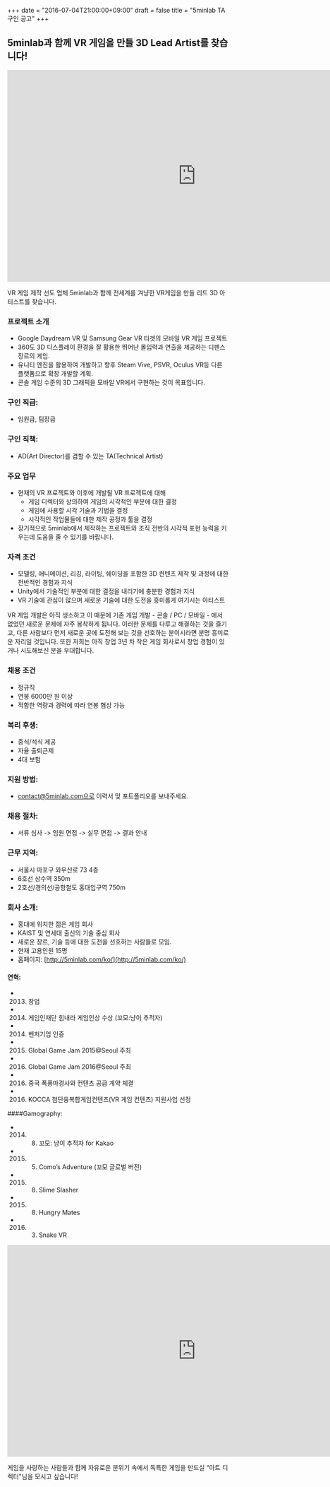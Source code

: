 +++
date = "2016-07-04T21:00:00+09:00"
draft = false
title = "5minlab TA 구인 공고"
+++

## 5minlab과 함께 VR 게임을 만들 3D Lead Artist를 찾습니다!

<iframe width="854" height="480" src="https://www.youtube.com/embed/CuK98mMg-j0" frameborder="0" allowfullscreen></iframe>


VR 게임 제작 선도 업체 5minlab과 함께 전세계를 겨냥한 VR게임을 만들 리드 3D 아티스트를 찾습니다.


### 프로젝트 소개

* Google Daydream VR 및 Samsung Gear VR 타겟의 모바일 VR 게임 프로젝트
* 360도 3D 디스플레이 환경을 잘 활용한 뛰어난 몰입력과 연출을 제공하는 디펜스 장르의 게임. 
* 유니티 엔진을 활용하여 개발하고 향후 Steam Vive, PSVR, Oculus VR등 다른 플랫폼으로 확장 개발할 계획.
* 콘솔 게임 수준의 3D 그래픽을 모바일 VR에서 구현하는 것이 목표입니다. 


### 구인 직급:
* 임원급, 팀장급


### 구인 직책:
* AD(Art Director)를 겸할 수 있는 TA(Technical Artist)


### 주요 업무
* 현재의 VR 프로젝트와 이후에 개발될 VR 프로젝트에 대해
  * 게임 디렉터와 상의하여 게임의 시각적인 부분에 대한 결정
  * 게임에 사용할 시각 기술과 기법을 결정
  * 시각적인 작업물들에 대한 제작 공정과 툴을 결정
* 장기적으로 5minlab에서 제작하는 프로젝트와 조직 전반의 시각적 표현 능력을 키우는데 도움을 줄 수 있기를 바랍니다.


### 자격 조건
* 모델링, 애니메이션, 리깅, 라이팅, 쉐이딩을 포함한 3D 컨텐츠 제작 및 과정에 대한 전반적인 경험과 지식 
* Unity에서 기술적인 부분에 대한 결정을 내리기에 충분한 경험과 지식 
* VR 기술에 관심이 많으며 새로운 기술에 대한 도전을 흥미롭게 여기시는 아티스트


VR 게임 개발은 아직 생소하고 이 때문에 기존 게임 개발 - 콘솔 / PC / 모바일 - 에서 없었던 새로운 문제에 자주 봉착하게 됩니다. 
이러한 문제를 다루고 해결하는 것을 즐기고, 다른 사람보다 먼저 새로운 곳에 도전해 보는 것을 선호하는 분이시라면 분명 흥미로운 자리일 것입니다. 
또한 저희는 아직 창업 3년 차 작은 게임 회사로서 창업 경험이 있거나 시도해보신 분을 우대합니다. 
 
 
### 채용 조건
* 정규직
* 연봉 6000만 원 이상
* 적합한 역량과 경력에 따라 연봉 협상 가능


### 복리 후생:
* 중식/석식 제공
* 자율 출퇴근제
* 4대 보험 


### 지원 방법:
* contact@5minlab.com으로 이력서 및 포트폴리오를 보내주세요.


### 채용 절차:
* 서류 심사 -> 임원 면접 -> 실무 면접 -> 결과 안내


### 근무 지역:
* 서울시 마포구 와우산로 73 4층 
* 6호선 상수역 350m
* 2호선/경의선/공항철도 홍대입구역 750m


### 회사 소개:
* 홍대에 위치한 젊은 게임 회사
* KAIST 및 연세대 출신의 기술 중심 회사
* 새로운 장르, 기술 등에 대한 도전을 선호하는 사람들로 모임.
* 현재 고용인원 15명
* 홈페이지: [http://5minlab.com/ko/](http://5minlab.com/ko/)

#### 연혁:
* 2013. 창업
* 2014. 게임인재단 힘내라 게임인상 수상 (꼬모:냥이 추적자)
* 2014. 벤처기업 인증
* 2015. Global Game Jam 2015@Seoul 주최
* 2016. Global Game Jam 2016@Seoul 주최
* 2016. 중국 폭풍마경사와 컨텐츠 공급 계약 체결 
* 2016. KOCCA 첨단융복합게임컨텐츠(VR 게임 컨텐츠) 지원사업 선정 
 
####Gamography:
* 2014. 8. 꼬모: 냥이 추적자 for Kakao
* 2015. 5. Como’s Adventure (꼬모 글로벌 버전)
* 2015. 8. Slime Slasher
* 2015. 8. Hungry Mates
* 2016. 3. Snake VR 


<iframe width="854" height="480" src="https://www.youtube.com/embed/5O36iqNUTpI" frameborder="0" allowfullscreen></iframe>

게임을 사랑하는 사람들과 함께 자유로운 분위기 속에서 독특한 게임을 만드실 “아트 디렉터"님을 모시고 싶습니다!


